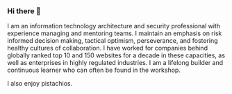### Hi there 👋

I am an information technology architecture and security professional with experience managing and mentoring teams.  I maintain an emphasis on risk informed decision making, tactical optimism, perseverance, and fostering healthy cultures of collaboration. I have worked for companies behind globally ranked top 10 and 150 websites for a decade in these capacities, as well as enterprises in highly regulated industries.  I am a lifelong builder and continuous learner who can often be found in the workshop.

I also enjoy pistachios.

<!--
**chasemp/chasemp** is a ✨ _special_ ✨ repository because its `README.md` (this file) appears on your GitHub profile.

Here are some ideas to get you started:

- 🔭 I’m currently working on ...
- 🌱 I’m currently learning ...
- 👯 I’m looking to collaborate on ...
- 🤔 I’m looking for help with ...
- 💬 Ask me about ...
- 📫 How to reach me: ...
- 😄 Pronouns: ...
- ⚡ Fun fact: ...
-->
